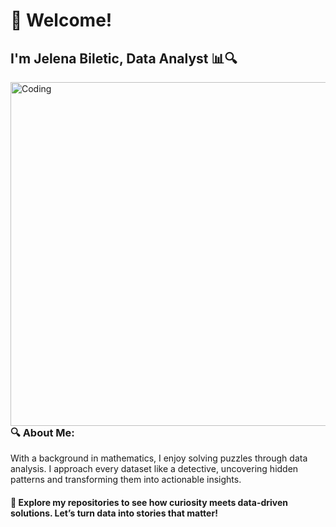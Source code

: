 # 👋 Welcome!
## I'm Jelena Biletic, Data Analyst 📊🔍
<img align="right" alt="Coding" width="550" src="https://i.pinimg.com/originals/fc/71/63/fc71635c7f1b09ed30413f59bb749582.gif">

### 🔍 About Me:

With a background in mathematics, I enjoy solving puzzles through data analysis. I approach every dataset like a detective, uncovering hidden patterns and transforming them into actionable insights.

#### 🔗 Explore my repositories to see how curiosity meets data-driven solutions. Let’s turn data into stories that matter!



